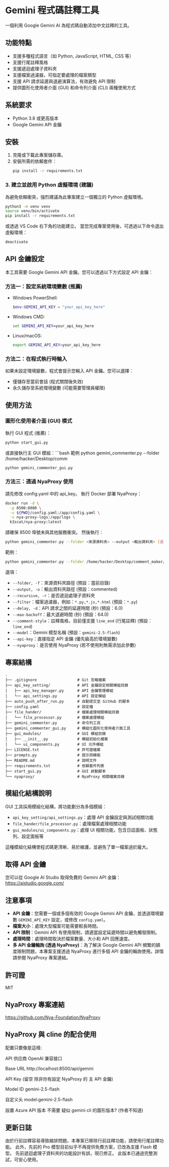 # Gemini 程式碼註釋工具

一個利用 Google Gemini AI 為程式碼自動添加中文註釋的工具。

## 功能特點

- 支援多種程式語言（如 Python, JavaScript, HTML, CSS 等）
- 支援行尾註釋風格
- 支援遞迴處理子資料夾
- 支援檔案過濾器，可指定要處理的檔案類型
- 支援 API 請求延遲與退避演算法，有效避免 API 限制
- 提供圖形化使用者介面 (GUI) 和命令列介面 (CLI) 兩種使用方式

## 系統要求

- Python 3.8 或更高版本
- Google Gemini API 金鑰

## 安裝

1. 克隆或下載此專案儲存庫。
2. 安裝所需的依賴套件：
   ```bash
   pip install -r requirements.txt
   ```

### 3. 建立並啟用 Python 虛擬環境 (建議)

為避免依賴衝突，強烈建議為此專案建立一個獨立的 Python 虛擬環境。

```bash
python3 -m venv venv
source venv/bin/activate
pip install -r requirements.txt
```

或透過 VS Code 右下角的功能建立。
當您完成專案使用後，可透過以下命令退出虛擬環境：

```bash
deactivate
```

## API 金鑰設定

本工具需要 Google Gemini API 金鑰。您可以透過以下方式設定 API 金鑰：

### 方法一：設定系統環境變數 (推薦)

- Windows PowerShell:

  ```powershell
  $env:GEMINI_API_KEY = "your_api_key_here"
  ```

- Windows CMD:

  ```cmd
  set GEMINI_API_KEY=your_api_key_here
  ```

- Linux/macOS:
  ```bash
  export GEMINI_API_KEY=your_api_key_here
  ```

### 方法二：在程式執行時輸入

如果未設定環境變數，程式會提示您輸入 API 金鑰。您可以選擇：

- 僅儲存至當前會話 (程式關閉後失效)
- 永久儲存至系統環境變數 (可能需要管理員權限)

## 使用方法

### 圖形化使用者介面 (GUI) 模式

執行 GUI 程式 (推薦)：

```bash
python start_gui.py
```

或直接執行主 GUI 模組：```bash
範例
python gemini_commenter.py --folder /home/hacker/Desktop/comm

```bash
python gemini_commenter_gui.py
```

### 方法三：透過 NyaProxy 使用

請先修改 config.yaml 中的 api_key。
執行 Docker 部署 NyaProxy：

```bash
docker run -d \
  -p 8500:8080 \
  -v ${PWD}/config.yaml:/app/config.yaml \
  -v nya-proxy-logs:/app/logs \
  k3scat/nya-proxy:latest
```

請確保 8500 埠號未與其他服務衝突。
然後執行：

```bash
python gemini_commenter.py --folder <來源資料夾> --output <輸出資料夾> [選項]
```

範例：

```bash
python gemini_commenter.py --folder /home/hacker/Desktop/comment_maker/test --output /home/hacker/Desktop/comment_maker/output --filter *.py,*.html --delay 6.0 --max-backoff 64.0 --model gemini-2.5-flash --api-key ?? --nyaproxy --recursive
```

選項：

- `--folder, -f`：來源資料夾路徑 (預設：當前目錄)
- `--output, -o`：輸出資料夾路徑 (預設：commented)
- `--recursive, -r`：是否遞迴處理子資料夾
- `--filter`：檔案過濾器，例如：`*.py,*.js,*.html` (預設：`*.py`)
- `--delay, -d`：API 請求之間的延遲時間 (秒) (預設：6.0)
- `--max-backoff`：最大退避時間 (秒) (預設：64.0)
- `--comment-style`：註釋風格，目前僅支援 `line_end` (行尾註釋) (預設：`line_end`)
- `--model`：Gemini 模型名稱 (預設：`gemini-2.5-flash`)
- `--api-key`：直接指定 API 金鑰 (優先級高於環境變數)
- `--nyaproxy`：是否使用 NyaProxy (若不使用則無需添加此參數)

## 專案結構

```
.
├── .gitignore                  # Git 忽略檔案
├── api_key_setting/            # API 金鑰設定相關模組目錄
│   ├── api_key_manager.py      # API 金鑰管理模組
│   └── api_settings.py         # API 設定模組
├── auto_push_after_run.py      # 自動提交至 GitHub 的腳本
├── config.yaml                 # 設定檔
├── file_hander/                # 檔案處理相關模組目錄
│   └── file_processor.py       # 檔案處理模組
├── gemini_commenter.py         # 命令列工具
├── gemini_commenter_gui.py     # 模組化圖形化使用者介面工具
├── gui_modules/                # GUI 模組目錄
│   ├── __init__.py             # 模組初始化檔案
│   └── ui_components.py        # UI 元件模組
├── LICENSE.txt                 # 許可證檔案
├── prompts.py                  # 提示詞模板
├── README.md                   # 說明文件
├── requirements.txt            # 依賴套件列表
├── start_gui.py                # GUI 啟動腳本
└── nyaproxy/                   # NyaProxy 相關檔案目錄
```

## 模組化結構說明

GUI 工具採用模組化結構，將功能劃分為多個模組：

- `api_key_setting/api_settings.py`：處理 API 金鑰設定與測試相關功能
- `file_hander/file_processor.py`：處理檔案處理相關功能
- `gui_modules/ui_components.py`：處理 UI 相關功能，包含日誌面板、狀態列、設定面板等

這種模組化結構使程式碼更清晰、易於維護，並避免了單一檔案過於龐大。

## 取得 API 金鑰

您可以從 Google AI Studio 取得免費的 Gemini API 金鑰：
https://aistudio.google.com/

## 注意事項

- **API 金鑰**：您需要一個或多個有效的 Google Gemini API 金鑰，並透過環境變數 `GEMINI_API_KEY` 設定，或修改 `config.yaml`。
- **檔案大小**：處理大型檔案可能需要較長時間。
- **API 限制**：Gemini API 有使用限制，請適當設定延遲時間以避免觸發限制。
- **處理時間**：處理時間取決於檔案數量、大小和 API 回應速度。
- **多 API 金鑰輪詢 (透過 NyaProxy)**：為了解決 Google Gemini API 頻繁的額度限制問題，本專案支援透過 NyaProxy 進行多個 API 金鑰的輪詢使用。詳情請參閱 NyaProxy 專案連結。

## 許可證

MIT

## NyaProxy 專案連結

https://github.com/Nya-Foundation/NyaProxy

## NyaProxy 與 cline 的配合使用

配置只要像是這樣:

API 供应商
OpenAI 兼容接口

Base URL
http://localhost:8500/api/gemini

API Key
(留空 除非你有設定 NyaProxy 的 主 API 金鑰)

Model ID
gemini-2.5-flash

自定义头
model:gemini-2.5-flash

設置 Azure API 版本
不需要
疑似 gemini cli 的圖形版本?
(作者不知道)

## 更新日誌

由於行前註釋容易導致縮排問題，本專案已移除行前註釋功能，請使用行尾註釋功能。
此外，先前的 Pro 模型目前似乎不再提供免費方案，已改為支援 Flash 模型。
先前遞迴處理子資料夾的功能設計有誤，現已修正。
此版本已通過完整測試，可安心使用。
